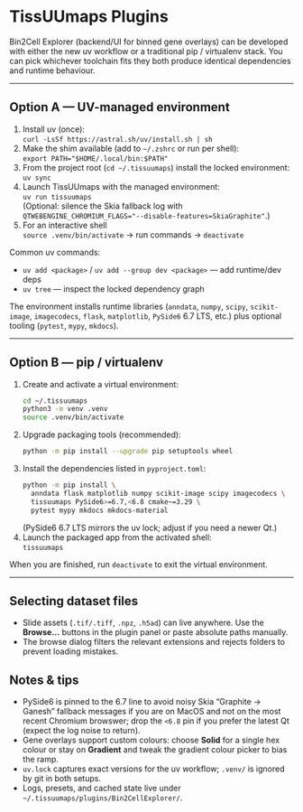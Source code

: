 # TissUUmaps Plugins

Bin2Cell Explorer (backend/UI for binned gene overlays) can be developed with either the new uv workflow or a traditional pip / virtualenv stack. You can pick whichever toolchain fits they both produce identical dependencies and runtime behaviour.

---

## Option A — UV-managed environment
1. Install uv (once):  
   `curl -LsSf https://astral.sh/uv/install.sh | sh`
2. Make the shim available (add to `~/.zshrc` or run per shell):  
   `export PATH="$HOME/.local/bin:$PATH"`
3. From the project root (`cd ~/.tissuumaps`) install the locked environment:  
   `uv sync`
4. Launch TissUUmaps with the managed environment:  
   `uv run tissuumaps`  
   (Optional: silence the Skia fallback log with `QTWEBENGINE_CHROMIUM_FLAGS="--disable-features=SkiaGraphite"`.)
5. For an interactive shell  
   `source .venv/bin/activate` → run commands → `deactivate`

Common uv commands:
- `uv add <package>` / `uv add --group dev <package>` — add runtime/dev deps
- `uv tree` — inspect the locked dependency graph

The environment installs runtime libraries (`anndata`, `numpy`, `scipy`, `scikit-image`, `imagecodecs`, `flask`, `matplotlib`, `PySide6` 6.7 LTS, etc.) plus optional tooling (`pytest`, `mypy`, `mkdocs`).

---

## Option B — pip / virtualenv
1. Create and activate a virtual environment:
   ```bash
   cd ~/.tissuumaps
   python3 -m venv .venv
   source .venv/bin/activate
   ```
2. Upgrade packaging tools (recommended):
   ```bash
   python -m pip install --upgrade pip setuptools wheel
   ```
3. Install the dependencies listed in `pyproject.toml`:
   ```bash
   python -m pip install \
     anndata flask matplotlib numpy scikit-image scipy imagecodecs \
     tissuumaps PySide6>=6.7,<6.8 cmake~=3.29 \
     pytest mypy mkdocs mkdocs-material
   ```
   (PySide6 6.7 LTS mirrors the uv lock; adjust if you need a newer Qt.)
4. Launch the packaged app from the activated shell:  
   `tissuumaps`

When you are finished, run `deactivate` to exit the virtual environment.

---

## Selecting dataset files
- Slide assets (`.tif/.tiff`, `.npz`, `.h5ad`) can live anywhere. Use the **Browse…** buttons in the plugin panel or paste absolute paths manually.
- The browse dialog filters the relevant extensions and rejects folders to prevent loading mistakes.

## Notes & tips
- PySide6 is pinned to the 6.7 line to avoid noisy Skia “Graphite → Ganesh” fallback messages if you are on MacOS and not on the most recent Chromium browswer; drop the `<6.8` pin if you prefer the latest Qt (expect the log noise to return).
- Gene overlays support custom colours: choose **Solid** for a single hex colour or stay on **Gradient** and tweak the gradient colour picker to bias the ramp.
- `uv.lock` captures exact versions for the uv workflow; `.venv/` is ignored by git in both setups.
- Logs, presets, and cached state live under `~/.tissuumaps/plugins/Bin2CellExplorer/`.
